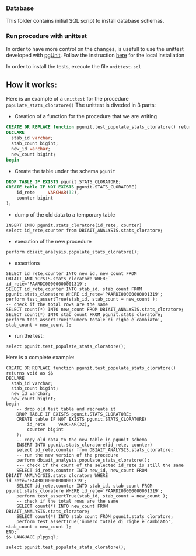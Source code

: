 ### Database
This folder contains initial SQL script to install database schemas.

### Run procedure with unittest
In order to have more control on the changes, is usefull to use the unittest developed with [pgUnit](https://github.com/adrianandrei-ca/pgunit).
Follow the instruction [here](https://github.com/adrianandrei-ca/pgunit) for the local installation

In order to install the tests, execute the file `unittest.sql`

How it works:
--
Here is an example of a `unittest` for the procedure `populate_stats_cloratore()`
The unittest is diveded in 3 parts:

- Creation of a function for the procedure that we are writing
```sql
CREATE OR REPLACE function pgunit.test_populate_stats_cloratore() returns void as $$
DECLARE
  stab_id varchar;
  stab_count bigint;
  new_id varchar;
  new_count bigint;
begin
```
- Create the table under the schema `pgunit`

```sql
DROP TABLE IF EXISTS pgunit.STATS_CLORATORE;
CREATE table IF NOT EXISTS pgunit.STATS_CLORATORE(
    id_rete		VARCHAR(32),
    counter	bigint
);
```
- dump of the old data to a temporary table
```
INSERT INTO pgunit.stats_cloratore(id_rete, counter)
select id_rete,counter from DBIAIT_ANALYSIS.stats_cloratore;
```
- execution of the new procedure
```
perform dbiait_analysis.populate_stats_cloratore();
```
- assertions 
```
SELECT id_rete,counter INTO new_id, new_count FROM DBIAIT_ANALYCrSIS.stats_cloratore WHERE id_rete='PAARDI00000000001319';
SELECT id_rete,counter INTO stab_id, stab_count FROM pgunit.stats_cloratore WHERE id_rete='PAARDI00000000001319';
perform test_assertTrue(stab_id, stab_count = new_count );
-- check if the total rows are the same
SELECT count(*) INTO new_count FROM DBIAIT_ANALYSIS.stats_cloratore;
SELECT count(*) INTO stab_count FROM pgunit.stats_cloratore;
perform test_assertTrue('numero totale di righe è cambiato', stab_count = new_count );
```
- run the test:
```
select pgunit.test_populate_stats_cloratore();
```
Here is a complete example:

```
CREATE OR REPLACE function pgunit.test_populate_stats_cloratore() returns void as $$
DECLARE
  stab_id varchar;
  stab_count bigint;
  new_id varchar;
  new_count bigint;
begin
    -- drop old test table and recreate it
	DROP TABLE IF EXISTS pgunit.STATS_CLORATORE;
	CREATE table IF NOT EXISTS pgunit.STATS_CLORATORE(
		id_rete		VARCHAR(32),
		counter	bigint
	);
    -- copy old data to the new table in pgunit schema
    INSERT INTO pgunit.stats_cloratore(id_rete, counter)
	select id_rete,counter from DBIAIT_ANALYSIS.stats_cloratore;
    -- run the new version of the procedure
	perform dbiait_analysis.populate_stats_cloratore();
    --- check if the count of the selected id_rete is still the same
    SELECT id_rete,counter INTO new_id, new_count FROM DBIAIT_ANALYCrSIS.stats_cloratore WHERE id_rete='PAARDI00000000001319';
    SELECT id_rete,counter INTO stab_id, stab_count FROM pgunit.stats_cloratore WHERE id_rete='PAARDI00000000001319';
    perform test_assertTrue(stab_id, stab_count = new_count );
    -- check if the total rows are the same
    SELECT count(*) INTO new_count FROM DBIAIT_ANALYSIS.stats_cloratore;
    SELECT count(*) INTO stab_count FROM pgunit.stats_cloratore;
    perform test_assertTrue('numero totale di righe è cambiato', stab_count = new_count );
END;
$$ LANGUAGE plpgsql;

select pgunit.test_populate_stats_cloratore();
```